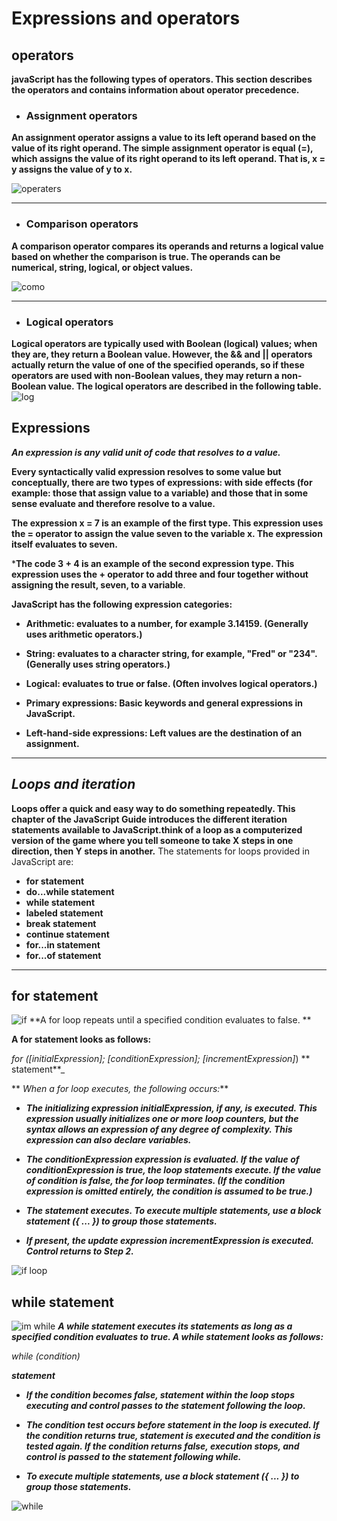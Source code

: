 # **Expressions and operators**
## **operators**
**javaScript has the following types of operators. This section describes the operators and contains information about operator precedence.**


* ### **Assignment operators**
**An assignment operator assigns a value to its left operand based on the value of its right operand. The simple assignment operator is equal (=), which assigns the value of its right operand to its left operand. That is, x = y assigns the value of y to x.**

![operaters](https://static.packt-cdn.com/products/9781789805864/graphics/image/Chapter_2_Table_17.jpg)
_______________________________________________________
* ###  **Comparison operators**
**A comparison operator compares its operands and returns a logical value based on whether the comparison is true. The operands can be numerical, string, logical, or object values.**

![como](https://www.lifewire.com/thmb/AoGXXTZUbptWcxW2YqqDdLb9Un8=/1201x0/filters:no_upscale():max_bytes(150000):strip_icc():format(webp)/excel-google-spreadsheets-comparison-operators-583c9dae5f9b58d5b189efb0.jpg)
__________________________________________________________________
* ### **Logical operators**
**Logical operators are typically used with Boolean (logical) values; when they are, they return a Boolean value. However, the && and || operators actually return the value of one of the specified operands, so if these operators are used with non-Boolean values, they may return a non-Boolean value. The logical operators are described in the following table.**
![log](https://www.devopsschool.com/blog/wp-content/uploads/2020/07/JavaScript-Logical-Operator.png)
## **Expressions**
**_An expression is any valid unit of code that resolves to a value._**

**Every syntactically valid expression resolves to some value but conceptually, there are two types of expressions: with side effects (for example: those that assign value to a variable) and those that in some sense evaluate and therefore resolve to a value.**

**The expression x = 7 is an example of the first type. This expression uses the = operator to assign the value seven to the variable x. The expression itself evaluates to seven.**

***The code 3 + 4 is an example of the second expression type. This expression uses the + operator to add three and four together without assigning the result, seven, to a variable**.

**JavaScript has the following expression categories:**

* **Arithmetic: evaluates to a number, for example 3.14159. (Generally uses arithmetic operators.)**

* **String: evaluates to a character string, for example, "Fred" or "234". (Generally uses string operators.)**
* **Logical: evaluates to true or false. (Often involves logical operators.)**
* **Primary expressions: Basic keywords and general expressions in JavaScript.**
* **Left-hand-side expressions: Left values are the destination of an assignment.**
__________________________________________________________________
## **_Loops and iteration_**
**Loops offer a quick and easy way to do something repeatedly. This chapter of the JavaScript Guide introduces the different iteration statements available to JavaScript.think of a loop as a computerized version of the game where you tell someone to take X steps in one direction, then Y steps in another.**
The statements for loops provided in JavaScript are:

* **for statement**
* **do...while statement**
* **while statement**
* **labeled statement**
* **break statement**
* **continue statement**
* **for...in statement**
* **for...of statement**
___________________________________________________________________
## **for statement**
![if](https://media.geeksforgeeks.org/wp-content/uploads/20191118171408/If-statement-GeeksforGeeks1.jpg)
**A for loop repeats until a specified condition evaluates to false. **

**A for statement looks as follows:**

_for ([initialExpression]; [conditionExpression]; [incrementExpression]_)
 ** statement**_
 
** _When a for loop executes, the following occurs:_**

* **_The initializing expression initialExpression, if any, is executed. This expression usually initializes one or more loop counters, but the syntax allows an expression of any degree of complexity. This expression can also declare variables._**

* **_The conditionExpression expression is evaluated. If the value of conditionExpression is true, the loop statements execute. If the value of condition is false, the for loop terminates. (If the condition expression is omitted entirely, the condition is assumed to be true.)_**

* **_The statement executes. To execute multiple statements, use a block statement ({ ... }) to group those statements._**

* **_If present, the update expression incrementExpression is executed.
Control returns to Step 2._**

![if loop](https://cis.bentley.edu/sandbox/wp-content/uploads/2014/02/ifthenelse_011.png)

## **while statement**
![im while](https://beginnersbook.com/wp-content/uploads/2015/03/do-while_java.jpg)
**_A while statement executes its statements as long as a specified condition evaluates to true. A while statement looks as follows:_**

_while (condition)_

  **_statement_**

* **_If the condition becomes false, statement within the loop stops executing and control passes to the statement following the loop._**

* **_The condition test occurs before statement in the loop is executed. If the condition returns true, statement is executed and the condition is tested again. If the condition returns false, execution stops, and control is passed to the statement following while._**

* **_To execute multiple statements, use a block statement ({ ... }) to group those statements._**

![while](https://eecs.oregonstate.edu/ecampus-video/CS161/template/chapter_5/chapter5_images/5_24.png)
